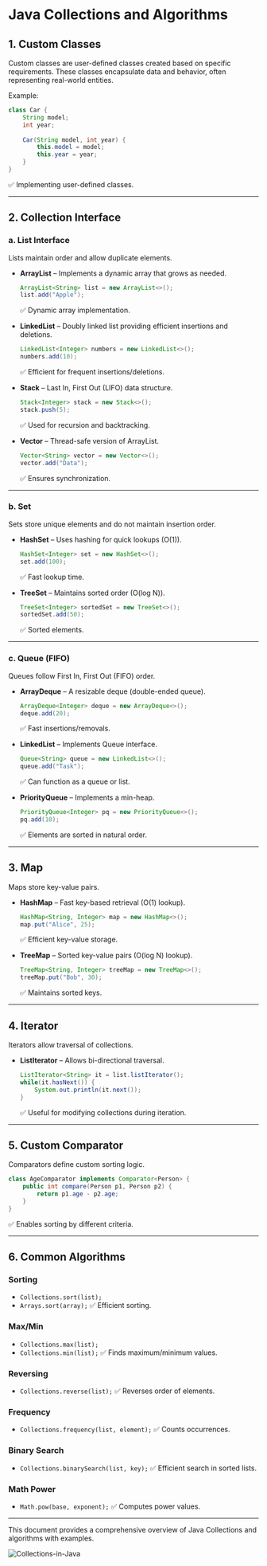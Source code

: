 # Java Collections and Algorithms

## 1. Custom Classes
Custom classes are user-defined classes created based on specific requirements. These classes encapsulate data and behavior, often representing real-world entities.

Example:
```java
class Car {
    String model;
    int year;
    
    Car(String model, int year) {
        this.model = model;
        this.year = year;
    }
}
```
✅ Implementing user-defined classes.

---

## 2. Collection Interface
### a. List Interface
Lists maintain order and allow duplicate elements.

- **ArrayList** – Implements a dynamic array that grows as needed.
  ```java
  ArrayList<String> list = new ArrayList<>();
  list.add("Apple");
  ```
  ✅ Dynamic array implementation.

- **LinkedList** – Doubly linked list providing efficient insertions and deletions.
  ```java
  LinkedList<Integer> numbers = new LinkedList<>();
  numbers.add(10);
  ```
  ✅ Efficient for frequent insertions/deletions.

- **Stack** – Last In, First Out (LIFO) data structure.
  ```java
  Stack<Integer> stack = new Stack<>();
  stack.push(5);
  ```
  ✅ Used for recursion and backtracking.

- **Vector** – Thread-safe version of ArrayList.
  ```java
  Vector<String> vector = new Vector<>();
  vector.add("Data");
  ```
  ✅ Ensures synchronization.

---

### b. Set
Sets store unique elements and do not maintain insertion order.

- **HashSet** – Uses hashing for quick lookups (O(1)).
  ```java
  HashSet<Integer> set = new HashSet<>();
  set.add(100);
  ```
  ✅ Fast lookup time.

- **TreeSet** – Maintains sorted order (O(log N)).
  ```java
  TreeSet<Integer> sortedSet = new TreeSet<>();
  sortedSet.add(50);
  ```
  ✅ Sorted elements.

---

### c. Queue (FIFO)
Queues follow First In, First Out (FIFO) order.

- **ArrayDeque** – A resizable deque (double-ended queue).
  ```java
  ArrayDeque<Integer> deque = new ArrayDeque<>();
  deque.add(20);
  ```
  ✅ Fast insertions/removals.

- **LinkedList** – Implements Queue interface.
  ```java
  Queue<String> queue = new LinkedList<>();
  queue.add("Task");
  ```
  ✅ Can function as a queue or list.

- **PriorityQueue** – Implements a min-heap.
  ```java
  PriorityQueue<Integer> pq = new PriorityQueue<>();
  pq.add(10);
  ```
  ✅ Elements are sorted in natural order.

---

## 3. Map
Maps store key-value pairs.

- **HashMap** – Fast key-based retrieval (O(1) lookup).
  ```java
  HashMap<String, Integer> map = new HashMap<>();
  map.put("Alice", 25);
  ```
  ✅ Efficient key-value storage.

- **TreeMap** – Sorted key-value pairs (O(log N) lookup).
  ```java
  TreeMap<String, Integer> treeMap = new TreeMap<>();
  treeMap.put("Bob", 30);
  ```
  ✅ Maintains sorted keys.

---

## 4. Iterator
Iterators allow traversal of collections.

- **ListIterator** – Allows bi-directional traversal.
  ```java
  ListIterator<String> it = list.listIterator();
  while(it.hasNext()) {
      System.out.println(it.next());
  }
  ```
  ✅ Useful for modifying collections during iteration.

---

## 5. Custom Comparator
Comparators define custom sorting logic.
```java
class AgeComparator implements Comparator<Person> {
    public int compare(Person p1, Person p2) {
        return p1.age - p2.age;
    }
}
```
✅ Enables sorting by different criteria.

---

## 6. Common Algorithms
### Sorting
- `Collections.sort(list);`
- `Arrays.sort(array);`
✅ Efficient sorting.

### Max/Min
- `Collections.max(list);`
- `Collections.min(list);`
✅ Finds maximum/minimum values.

### Reversing
- `Collections.reverse(list);`
✅ Reverses order of elements.

### Frequency
- `Collections.frequency(list, element);`
✅ Counts occurrences.

### Binary Search
- `Collections.binarySearch(list, key);`
✅ Efficient search in sorted lists.

### Math Power
- `Math.pow(base, exponent);`
✅ Computes power values.

---
This document provides a comprehensive overview of Java Collections and algorithms with examples.

![Collections-in-Java](https://github.com/user-attachments/assets/b89fd1fd-488f-4725-ab6d-cca9f4354b38)



